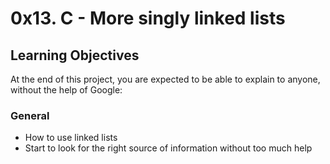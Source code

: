 # 0x13. C - More singly linked lists
## Learning Objectives
At the end of this project, you are expected to be able to explain to anyone, without the help of Google:
### General
* How to use linked lists
* Start to look for the right source of information without too much help
